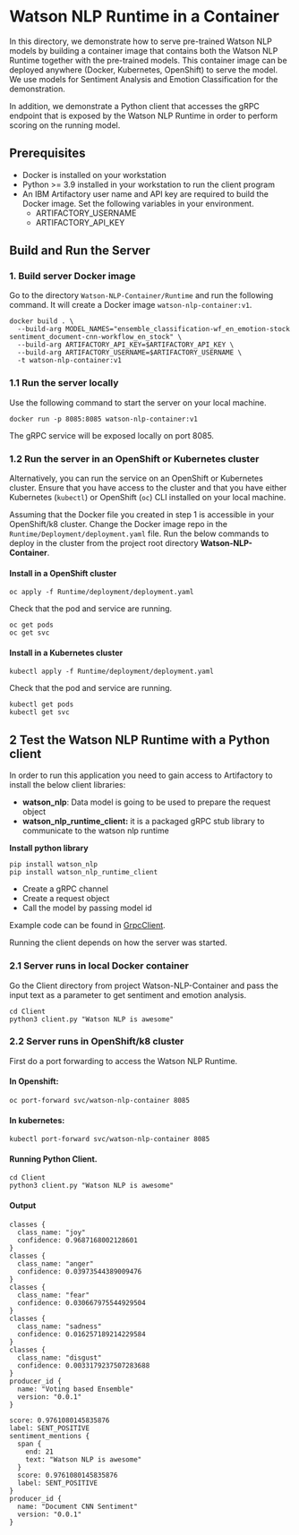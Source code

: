 # Watson NLP Runtime in a Container
In this directory, we demonstrate how to serve pre-trained Watson NLP models by building a container image that contains both the Watson NLP Runtime together with the pre-trained models. This container image can be deployed anywhere (Docker, Kubernetes, OpenShift) to serve the model.  We use models for Sentiment Analysis and Emotion Classification for the demonstration.

In addition, we demonstrate a Python client that accesses the gRPC endpoint that is exposed by the Watson NLP Runtime in order to perform scoring on the running model.

## Prerequisites
- Docker is installed on your workstation
- Python >= 3.9 installed in your workstation to run the client program
- An IBM Artifactory user name and API key are required to build the Docker image. Set the following variables in your environment.
  - ARTIFACTORY_USERNAME
  - ARTIFACTORY_API_KEY

## Build and Run the Server
### 1. Build server Docker image
Go to the directory `Watson-NLP-Container/Runtime`  and run the following command. It will create a Docker image `watson-nlp-container:v1`.
```
docker build . \                                
  --build-arg MODEL_NAMES="ensemble_classification-wf_en_emotion-stock sentiment_document-cnn-workflow_en_stock" \
  --build-arg ARTIFACTORY_API_KEY=$ARTIFACTORY_API_KEY \
  --build-arg ARTIFACTORY_USERNAME=$ARTIFACTORY_USERNAME \
  -t watson-nlp-container:v1
```
### 1.1 Run the server locally
Use the following command to start the server on your local machine.
```
docker run -p 8085:8085 watson-nlp-container:v1
```
The gRPC service will be exposed locally on port 8085.

### 1.2 Run the server in an OpenShift or Kubernetes cluster
Alternatively, you can run the service on an OpenShift or Kubernetes cluster.  Ensure that you have access to the cluster and that you have either Kubernetes (`kubectl`) or OpenShift (`oc`) CLI installed on your local machine.

Assuming that the Docker file you created in step 1 is accessible in your OpenShift/k8 cluster. Change the Docker image repo in the `Runtime/Deployment/deployment.yaml` file.  Run the below commands to deploy in the cluster from the project root directory **Watson-NLP-Container**.
#### Install in a OpenShift cluster
```
oc apply -f Runtime/deployment/deployment.yaml
```
Check that the pod and service are running.
```
oc get pods
oc get svc
```
#### Install in a Kubernetes cluster
```
kubectl apply -f Runtime/deployment/deployment.yaml
```
Check that the pod and service are running.
```
kubectl get pods
kubectl get svc
```
## 2 Test the Watson NLP Runtime with a Python client
In order to run this application you need to gain access to Artifactory to install the below client libraries:
- **watson_nlp**: Data model is going to be used to prepare the request object
- **watson_nlp_runtime_client:** it is a packaged gRPC stub library to communicate to the watson nlp runtime

**Install python library**
 ``` 
pip install watson_nlp
pip install watson_nlp_runtime_client
```

- Create a gRPC channel
- Create a request object
- Call the model by passing model id

Example code can be found in [GrpcClient](https://github.com/ibm-build-labs/Watson-NLP/blob/main/Watson-NLP-Container/Client/GrpcClient.py).

Running the client depends on how the server was started.

### 2.1 Server runs in local Docker container
Go the Client directory from project Watson-NLP-Container and pass the input text as a parameter to get sentiment and emotion analysis. 
```
cd Client
python3 client.py "Watson NLP is awesome"
```
### 2.2 Server runs in OpenShift/k8 cluster
First do a port forwarding to access the Watson NLP Runtime.

#### In Openshift:
```
oc port-forward svc/watson-nlp-container 8085
```
#### In kubernetes:
```
kubectl port-forward svc/watson-nlp-container 8085
```

#### Running Python Client. 

```
cd Client
python3 client.py "Watson NLP is awesome"
```

#### Output
```
classes {
  class_name: "joy"
  confidence: 0.9687168002128601
}
classes {
  class_name: "anger"
  confidence: 0.03973544389009476
}
classes {
  class_name: "fear"
  confidence: 0.030667975544929504
}
classes {
  class_name: "sadness"
  confidence: 0.016257189214229584
}
classes {
  class_name: "disgust"
  confidence: 0.0033179237507283688
}
producer_id {
  name: "Voting based Ensemble"
  version: "0.0.1"
}

score: 0.9761080145835876
label: SENT_POSITIVE
sentiment_mentions {
  span {
    end: 21
    text: "Watson NLP is awesome"
  }
  score: 0.9761080145835876
  label: SENT_POSITIVE
}
producer_id {
  name: "Document CNN Sentiment"
  version: "0.0.1"
}
```
